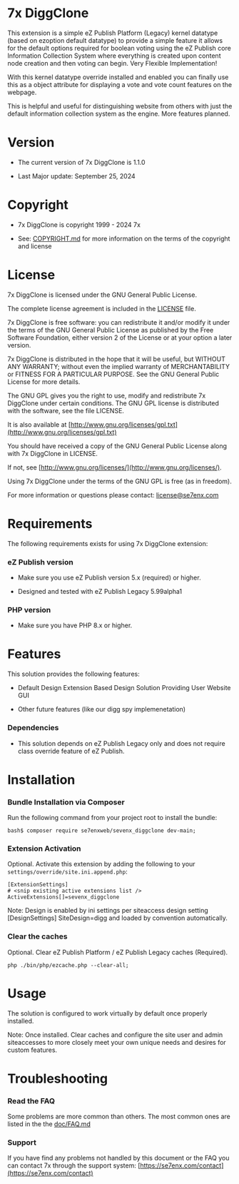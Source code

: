 7x DiggClone
======================

This extension is a simple eZ Publish Platform (Legacy) kernel datatype (based on ezoption default datatype) to provide a simple feature it allows for the default options required for boolean voting using the eZ Publish core Information Collection System where everything is created upon content node creation and then voting can begin. Very Flexible Implementation!

With this kernel datatype override installed and enabled you can finally use this as a object attribute for displaying a vote and vote count features on the webpage.

This is helpful and useful for distinguishing website from others with just the default information collection system as the engine. More features planned.


Version
=======

* The current version of 7x DiggClone is 1.1.0

* Last Major update: September 25, 2024


Copyright
=========

* 7x DiggClone is copyright 1999 - 2024 7x

* See: [COPYRIGHT.md](COPYRIGHT.md) for more information on the terms of the copyright and license


License
=======

7x DiggClone is licensed under the GNU General Public License.

The complete license agreement is included in the [LICENSE](LICENSE.md) file.

7x DiggClone is free software: you can redistribute it and/or modify
it under the terms of the GNU General Public License as published by
the Free Software Foundation, either version 2 of the License or at your
option a later version.

7x DiggClone is distributed in the hope that it will be useful,
but WITHOUT ANY WARRANTY; without even the implied warranty of
MERCHANTABILITY or FITNESS FOR A PARTICULAR PURPOSE. See the
GNU General Public License for more details.

The GNU GPL gives you the right to use, modify and redistribute
7x DiggClone under certain conditions. The GNU GPL license
is distributed with the software, see the file LICENSE.

It is also available at [http://www.gnu.org/licenses/gpl.txt](http://www.gnu.org/licenses/gpl.txt)

You should have received a copy of the GNU General Public License
along with 7x DiggClone in LICENSE.

If not, see [http://www.gnu.org/licenses/](http://www.gnu.org/licenses/).

Using 7x DiggClone under the terms of the GNU GPL is free (as in freedom).

For more information or questions please contact: license@se7enx.com


Requirements
============

The following requirements exists for using 7x DiggClone extension:


### eZ Publish version

* Make sure you use eZ Publish version 5.x (required) or higher.

* Designed and tested with eZ Publish Legacy 5.99alpha1


### PHP version

* Make sure you have PHP 8.x or higher.


Features
========

This solution provides the following features:

* Default Design Extension Based Design Solution Providing User Website GUI

* Other future features (like our digg spy implemenetation)


### Dependencies

* This solution depends on eZ Publish Legacy only and does not require class override feature of eZ Publish.


Installation
============

### Bundle Installation via Composer

Run the following command from your project root to install the bundle:

    bash$ composer require se7enxweb/sevenx_diggclone dev-main;


### Extension Activation

Optional. Activate this extension by adding the following to your `settings/override/site.ini.append.php`:

    [ExtensionSettings]
    # <snip existing active extensions list />
    ActiveExtensions[]=sevenx_diggclone


Note: Design is enabled by ini settings per siteaccess design setting [DesignSettings] SiteDesign=digg and loaded by convention automatically.


### Clear the caches

Optional. Clear eZ Publish Platform / eZ Publish Legacy caches (Required).

    php ./bin/php/ezcache.php --clear-all;


Usage
=====

The solution is configured to work virtually by default once properly installed.

Note: Once installed. Clear caches and configure the site user and admin siteaccesses to more closely meet your own unique needs and desires for custom features.


Troubleshooting
===============

### Read the FAQ

Some problems are more common than others. The most common ones are listed in the the [doc/FAQ.md](doc/FAQ.md)


### Support

If you have find any problems not handled by this document or the FAQ you can contact 7x through the support system: [https://se7enx.com/contact](https://se7enx.com/contact)

